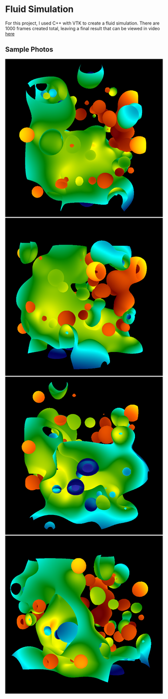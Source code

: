 # Fluid Simulation

For this project, I used C++ with VTK to create a fluid simulation.
There are 1000 frames created total, leaving a final result that can be viewed in
video [here](https://www.youtube.com/watch?v=TezOXmivmVc)

## Sample Photos

![photo000](https://github.com/josephgregoryii/Projects/blob/master/Fluid%20Simulation/frame000.png)
![photo250](https://github.com/josephgregoryii/Projects/blob/master/Fluid%20Simulation/frame250.png)
![photo500](https://github.com/josephgregoryii/Projects/blob/master/Fluid%20Simulation/frame500.png)
![photo750](https://github.com/josephgregoryii/Projects/blob/master/Fluid%20Simulation/frame750.png)
